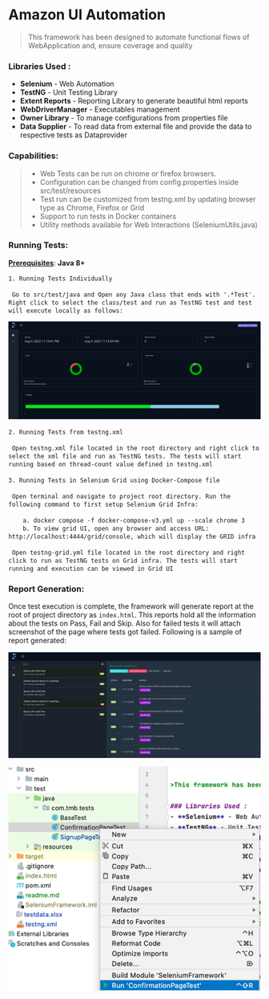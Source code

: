 
# Amazon UI Automation

>This framework has been designed to automate functional flows of WebApplication and, ensure coverage and quality

### Libraries Used :
- **Selenium** - Web Automation
- **TestNG** - Unit Testing Library
- **Extent Reports** - Reporting Library to generate beautiful html reports
- **WebDriverManager** - Executables management
- **Owner Library** - To manage configurations from properties file
- **Data Supplier** - To read data from external file and provide the data to respective tests as Dataprovider

### Capabilities:
> - Web Tests can be run on chrome or firefox browsers.
> - Configuration can be changed from config.properties inside src/test/resources
> - Test run can be customized from testng.xml by updating browser type as Chrome, Firefox or Grid
> - Support to run tests in Docker containers
> - Utility methods available for Web Interactions (SeleniumUtils.java)

### Running Tests:
**[Prerequisites]()**: **Java 8+**

    1. Running Tests Individually
     
     Go to src/test/java and Open any Java class that ends with '.*Test'. Right click to select the class/test and run as TestNG test and test will execute locally as follows:
![img.png](images/img.png)
 
    2. Running Tests from testng.xml

     Open testng.xml file located in the root directory and right click to select the xml file and run as TestNG tests. The tests will start running based on thread-count value defined in testng.xml

    3. Running Tests in Selenium Grid using Docker-Compose file

     Open terminal and navigate to project root directory. Run the following command to first setup Selenium Grid Infra:

        a. docker compose -f docker-compose-v3.yml up --scale chrome 3
        b. To view grid UI, open any browser and access URL: http://localhost:4444/grid/console, which will display the GRID infra

     Open testng-grid.yml file located in the root directory and right click to run as TestNG tests on Grid infra. The tests will start running and execution can be viewed in Grid UI

### Report Generation:

Once test execution is complete, the framework will generate report at the root of project directory as `index.html`. This reports hold all the information about the tests on Pass, Fail and Skip. Also for failed tests it will attach screenshot of the page where tests got failed. 
Following is a sample of report generated:

![img_1.png](images/img_1.png)

![img_2.png](images/img_2.png)